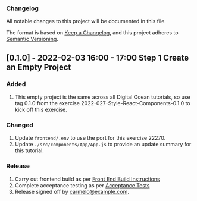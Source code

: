 
### Changelog

All notable changes to this project will be documented in this file.

The format is based on [Keep a Changelog](https://keepachangelog.com/en/1.0.0/),
and this project adheres to [Semantic
Versioning](https://semver.org/spec/v2.0.0.html).

## [0.1.0] - 2022-02-03 16:00 - 17:00 Step 1 Create an Empty Project

### Added

1. This empty project is the same across all Digital Ocean tutorials, so use tag
   0.1.0 from the exercise 2022-027-Style-React-Components-0.1.0 to kick off this
   exercise.

### Changed

1. Update `frontend/.env` to use the port for this exercise 22270.
1. Update `./src/components/App/App.js` to provide an update summary for this
   tutorial.

### Release

1. Carry out frontend build as per [Front End Build
   Instructions](./sdlc/work_instructions/rebuild.md)
1. Complete acceptance testing as per [Acceptance
   Tests](./sdlc/acceptance_tests/ACC-001.md)
1. Release signed off by carmelo@example.com.